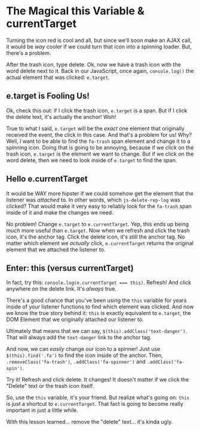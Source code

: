# The Magical this Variable & currentTarget

Turning the icon red is cool and all, but since we'll soon make an AJAX call, it
would be *way* cooler if we could turn that icon into a spinning loader. But, there's
a problem.

After the trash icon, type delete. Ok, now we have a trash icon with the word
delete next to it. Back in our JavaScript, once again, `console.log()` the actual
element that was clicked: `e.target`.

## e.target is Fooling Us!

Ok, check this out: if I click the trash icon, `e.target` is a span. But if I click
the delete text, it's actually the anchor! Woh!

True to what I said, `e.target` will be the *exact* one element that originally received
the event, the click in this case. And that's a problem for us! Why? Well, I want
to be able to find the `fa-trash` span element and change it to a spinning icon.
Doing that is going to be annoying, because if we click on the trash icon, `e.target`
*is* the element we want to change. But if we click on the word delete, then we need
to look inside of `e.target` to find the span.

## Hello e.currentTarget

It would be WAY more hipster if we could somehow get the element that the listener
was *attached* to. In other words, which `js-delete-rep-log` was clicked? That would
make it very easy to reliably look for the `fa-trash` span inside of it and make
the changes we need.

No problem! Change `e.target` to `e.currentTarget`. Yep, this ends up being *much*
more useful than `e.target`. Now when we refresh and click the trash icon, it's the
anchor tag. Click the delete icon, it's *still* the anchor tag. No matter which
element we *actually* click, `e.currentTarget` returns the original element that we
attached the listener to.

## Enter: this (versus currentTarget)

In fact, try this: `console.log(e.currentTarget === this)`. Refresh! And click anywhere
on the delete link. It's *always* true.

There's a good chance that you've been using the `this` variable for years inside
of your listener functions to find which element was clicked. And now we know the
true story behind it: `this` is exactly equivalent to `e.target`, the DOM Element
that we originally attached our listener to.

Ultimately that means that we can say, `$(this).addClass('text-danger')`. That will
always add the `text-danger` link to the anchor tag.

And now, we can *easily* change our icon to a spinner! Just use `$(this).find('.fa')`
to find the icon inside of the anchor. Then, `.removeClass('fa-trash')`,
`.addClass('fa-spinner')` and `.addClass('fa-spin')`.

Try it! Refresh and click delete. It changes! It doesn't matter if we click the
"Delete" text or the trash icon itself.

So, use the `this` variable, it's your friend. But realize what's going on: `this`
is just a shortcut to `e.currentTarget`. That fact is going to become really important
in just a little while.

With this lesson learned... remove the "delete" text... it's kinda ugly.

